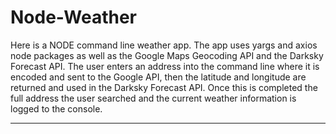 # Node-Weather
Here is a NODE command line weather app. The app uses yargs and axios node packages as well as the Google Maps Geocoding API and the Darksky Forecast API. The user enters an address into the command line where it is encoded and sent to the Google API, then the latitude and longitude are returned and used in the Darksky Forecast API. Once this is completed the full address the user searched and the current weather information is logged to the console.

---


